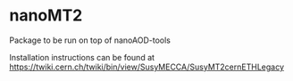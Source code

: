 # nanoMT2
Package to be run on top of nanoAOD-tools 

Installation instructions can be found at
https://twiki.cern.ch/twiki/bin/view/SusyMECCA/SusyMT2cernETHLegacy
